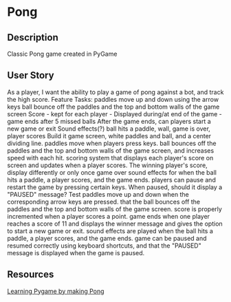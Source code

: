 # Pong

## Description

Classic Pong game created in PyGame

## User Story

As a player, I want the ability to play a game of pong against a bot, and track the high score.
Feature Tasks:
paddles move up and down using the arrow keys
ball bounce off the paddles and the top and bottom walls of the game screen
Score - kept for each player - Displayed during/at end of the game - game ends after 5 missed balls
After the game ends, can players start a new game or exit
Sound effects(?) ball hits a paddle, wall, game is over, player scores
Build it
game screen, white paddles and ball, and a center dividing line.
paddles move when players press keys.
ball bounces off the paddles and the top and bottom walls of the game screen, and increases speed with each hit.
scoring system that displays each player's score on screen and updates when a player scores. The winning player's score, display differently or only once game over
sound effects for when the ball hits a paddle, a player scores, and the game ends.
players can pause and restart the game by pressing certain keys. When paused, should it display a "PAUSED" message?
Test
paddles move up and down when the corresponding arrow keys are pressed.
that the ball bounces off the paddles and the top and bottom walls of the game screen.
score is properly incremented when a player scores a point.
game ends when one player reaches a score of 11 and displays the winner message and gives the option to start a new game or exit.
sound effects are played when the ball hits a paddle, a player scores, and the game ends.
game can be paused and resumed correctly using keyboard shortcuts, and that the "PAUSED" message is displayed when the game is paused.


## Resources

[Learning Pygame by making Pong](https://www.youtube.com/watch?v=n1mKIK7lCx0)
